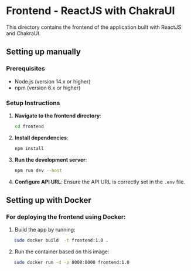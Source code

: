 # Frontend - ReactJS with ChakraUI

This directory contains the frontend of the application built with ReactJS and ChakraUI.

## Setting up manually
### Prerequisites

- Node.js (version 14.x or higher)
- npm (version 6.x or higher)

### Setup Instructions

1. **Navigate to the frontend directory**:
    ```sh
    cd frontend
    ```

2. **Install dependencies**:
    ```sh
    npm install
    ```

3. **Run the development server**:
    ```sh
    npm run dev --host 
    ```

4. **Configure API URL**:
   Ensure the API URL is correctly set in the `.env` file.

## Setting up with Docker

### For deploying the frontend using Docker:  
1. Build the app by running:
```bash
   sudo docker build  -t frontend:1.0 .
``` 
2. Run the container based on this image:
```bash
   sudo docker run -d -p 8000:8000 frontend:1.0
